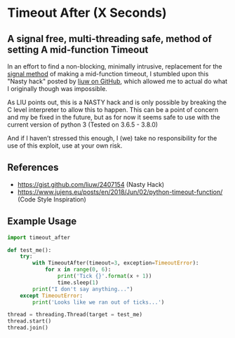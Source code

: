 Timeout After (X Seconds)
===========================
A signal free, multi-threading safe, method of setting A mid-function Timeout
---------------------------------------------------------------------------

In an effort to find a non-blocking, minimally intrusive, replacement for the [signal method](https://www.jujens.eu/posts/en/2018/Jun/02/python-timeout-function/) of making a mid-function timeout, I stumbled upon this "Nasty hack" posted by [liuw on GitHub](https://gist.github.com/liuw/2407154), which allowed me to actual do what I originally though was impossible.

As LIU points out, this is a NASTY hack and is only possible by breaking the C level interpreter to allow this to happen. This can be a point of concern and my be fixed in the future, but as for now it seems safe to use with the current version of python 3 (Tested on 3.6.5 - 3.8.0)

And if I haven’t stressed this enough, I (we) take no responsibility for the use of this exploit, use at your own risk.


References
----------
  - https://gist.github.com/liuw/2407154 (Nasty Hack)
  - https://www.jujens.eu/posts/en/2018/Jun/02/python-timeout-function/ (Code Style Inspiration)


Example Usage
-------------

```python
import timeout_after

def test_me():
	try:
		with TimeoutAfter(timeout=3, exception=TimeoutError):
			for x in range(0, 6):
				print('Tick {}'.format(x + 1))
				time.sleep(1)
		print("I don't say anything...")
	except TimeoutError:
		print('Looks like we ran out of ticks...')

thread = threading.Thread(target = test_me)
thread.start()
thread.join()
```
